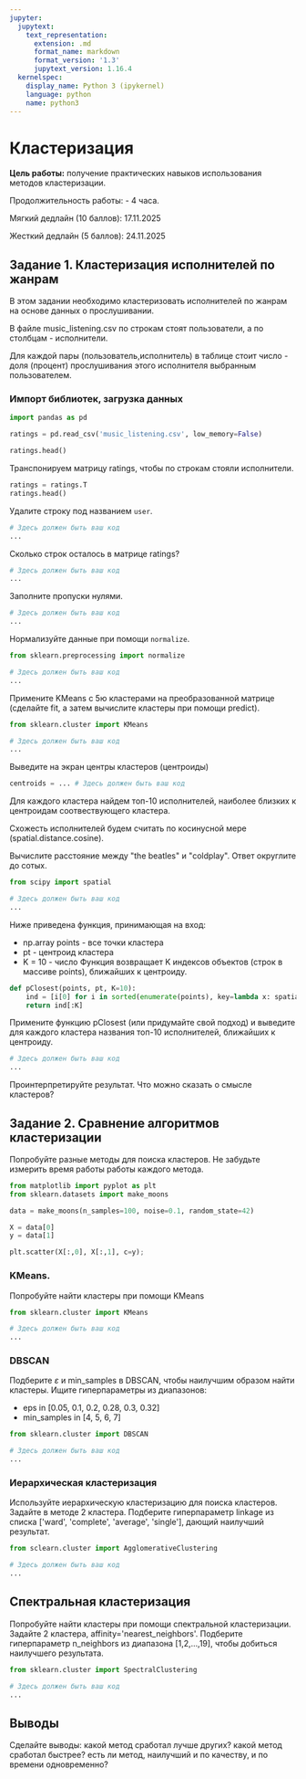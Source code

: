 ```yaml
---
jupyter:
  jupytext:
    text_representation:
      extension: .md
      format_name: markdown
      format_version: '1.3'
      jupytext_version: 1.16.4
  kernelspec:
    display_name: Python 3 (ipykernel)
    language: python
    name: python3
---
```


<!-- #region id="rZOA7MoXtA-e" -->
# Кластеризация

**Цель работы:** получение практических навыков использования методов кластеризации.

Продолжительность работы: - 4 часа.

Мягкий дедлайн (10 баллов): 17.11.2025

Жесткий дедлайн (5 баллов): 24.11.2025
<!-- #endregion -->

<!-- #region id="rZOA7MoXtA-e" -->
## Задание 1. Кластеризация исполнителей по жанрам
<!-- #endregion -->

<!-- #region id="kabxpe1rpmPc" -->
В этом задании необходимо кластеризовать исполнителей по жанрам на основе данных о прослушивании.

В файле music_listening.csv по строкам стоят пользователи, а по столбцам - исполнители.

Для каждой пары (пользователь,исполнитель) в таблице стоит число - доля (процент) прослушивания этого исполнителя выбранным пользователем.
<!-- #endregion -->

<!-- #region id="wF3gCvLCtYyv" -->
### Импорт библиотек, загрузка данных
<!-- #endregion -->

```python id="uprlaM05NGvI"
import pandas as pd
```

```python id="BeE8Io3_uhi3"
ratings = pd.read_csv('music_listening.csv', low_memory=False)
```

```python colab={"base_uri": "https://localhost:8080/", "height": 297} id="ZD0jf_i1Oy5d" outputId="e4f54839-20dc-4c19-a671-e1be5490fad6"
ratings.head()
```

<!-- #region id="pHTPXIEvp_9f" -->
Транспонируем матрицу ratings, чтобы по строкам стояли исполнители.
<!-- #endregion -->

```python id="BfKDPzjoPxKE"
ratings = ratings.T
ratings.head()
```

<!-- #region id="B9tfrtCoqFbQ" -->
Удалите строку под названием `user`.
<!-- #endregion -->

```python id="FNMhITClOeyN"
# Здесь должен быть ваш код
...
```

<!-- #region id="eKZfzlnMBO-M" -->
Сколько строк осталось в матрице ratings?
<!-- #endregion -->

```python id="eKZfzlnMBO-M"
# Здесь должен быть ваш код
...
```

<!-- #region id="rxxnjpNVqJYN" -->
Заполните пропуски нулями.
<!-- #endregion -->

```python id="iKduzcA2OiFV"
# Здесь должен быть ваш код
...
```

<!-- #region id="j3ca2KiJqL9J" -->
Нормализуйте данные при помощи `normalize`.
<!-- #endregion -->

```python id="CVxxov5dqSb2"
from sklearn.preprocessing import normalize

# Здесь должен быть ваш код
...
```

<!-- #region id="Ne6bESslqUXp" -->
Примените KMeans с 5ю кластерами на преобразованной матрице (сделайте fit, а затем вычислите кластеры при помощи predict).
<!-- #endregion -->

```python id="cP13pV-dNo5s"
from sklearn.cluster import KMeans

# Здесь должен быть ваш код
...
```

<!-- #region id="uZk0MMMUqiYM" -->
Выведите на экран центры кластеров (центроиды)
<!-- #endregion -->

```python id="6mBQ-C1Bqmm3"
centroids = ... # Здесь должен быть ваш код
```

<!-- #region id="9eFLNiA_CRFq" -->
Для каждого кластера найдем топ-10 исполнителей, наиболее близких к центроидам соотвествующего кластера.

Схожесть исполнителей будем считать по косинусной мере (spatial.distance.cosine).
<!-- #endregion -->

<!-- #region id="9eFLNiA_CRFq" -->
Вычислите расстояние между "the beatles" и "coldplay". Ответ округлите до сотых.
<!-- #endregion -->

```python id="oYtgZwSOCiHG"
from scipy import spatial

# Здесь должен быть ваш код
...
```

<!-- #region id="BM3k07IRqnhF" -->
Ниже приведена функция, принимающая на вход:
* np.array points - все точки кластера
* pt - центроид кластера
* K = 10 - число
Функция возвращает K индексов объектов (строк в массиве points), ближайших к центроиду.
<!-- #endregion -->

```python id="8f-Pm9pNBYW2"
def pClosest(points, pt, K=10):
    ind = [i[0] for i in sorted(enumerate(points), key=lambda x: spatial.distance.cosine(x[1], pt))]
    return ind[:K]
```

<!-- #region id="JPE-V0c9B_AC" -->
Примените функцию pClosest (или придумайте свой подход) и выведите для каждого кластера названия топ-10 исполнителей, ближайших к центроиду.
<!-- #endregion -->

```python id="PX1NO6CJqutV"
# Здесь должен быть ваш код
...
```

<!-- #region id="fk8TRHInqv_j" -->
Проинтерпретируйте результат. Что можно сказать о смысле кластеров?
<!-- #endregion -->

<!-- #region id="INk3CCWLa-ZJ" -->
## Задание 2. Сравнение алгоритмов кластеризации

Попробуйте разные методы для поиска кластеров.
Не забудьте измерить время работы работы каждого метода.
<!-- #endregion -->

```python id="4fgkK-YubAzW" colab={"base_uri": "https://localhost:8080/", "height": 447} outputId="defcf8f5-78f8-44d5-ec81-900e7621d79f"
from matplotlib import pyplot as plt
from sklearn.datasets import make_moons

data = make_moons(n_samples=100, noise=0.1, random_state=42)

X = data[0]
y = data[1]

plt.scatter(X[:,0], X[:,1], c=y);
```

<!-- #region id="E8Aj-5rMbv19" -->
### KMeans.

Попробуйте найти кластеры при помощи KMeans
<!-- #endregion -->

```python id="rcZyFe8KbPze"
from sklearn.cluster import KMeans

# Здесь должен быть ваш код
...
```

<!-- #region id="KQCV8we8b1OD" -->
### DBSCAN

Подберите $\varepsilon$ и min_samples в DBSCAN, чтобы наилучшим образом найти кластеры.
Ищите гиперпараметры из диапазонов:
* eps in [0.05, 0.1, 0.2, 0.28, 0.3, 0.32]
* min_samples in [4, 5, 6, 7]
<!-- #endregion -->

```python id="XVFoaJqtb6z9"
from sklearn.cluster import DBSCAN

# Здесь должен быть ваш код
...
```

<!-- #region id="gVT2XXpXb7iY" -->
### Иерархическая кластеризация

Используйте иерархическую кластеризацию для поиска кластеров.
Задайте в методе 2 кластера.
Подберите гиперпараметр linkage из списка ['ward', 'complete', 'average', 'single'], дающий наилучший результат.
<!-- #endregion -->

```python id="o1K8jDR7b_BW"
from sclearn.cluster import AgglomerativeClustering

# Здесь должен быть ваш код
...
```

<!-- #region id="JpBvTJi1b_16" -->
## Спектральная кластеризация

Попробуйте найти кластеры при помощи спектральной кластеризации.
Задайте 2 кластера, affinity='nearest_neighbors'.
Подберите гиперпараметр n_neighbors из диапазона [1,2,...,19], чтобы добиться наилучшего результата.
<!-- #endregion -->

```python id="XqAacOmXcCPv"
from sklearn.cluster import SpectralClustering

# Здесь должен быть ваш код
...
```

<!-- #region id="7e-_7M4PcID8" -->
## Выводы

Сделайте выводы: какой метод сработал лучше других? какой метод сработал быстрее? есть ли метод, наилучший и по качеству, и по времени одновременно?
<!-- #endregion -->
